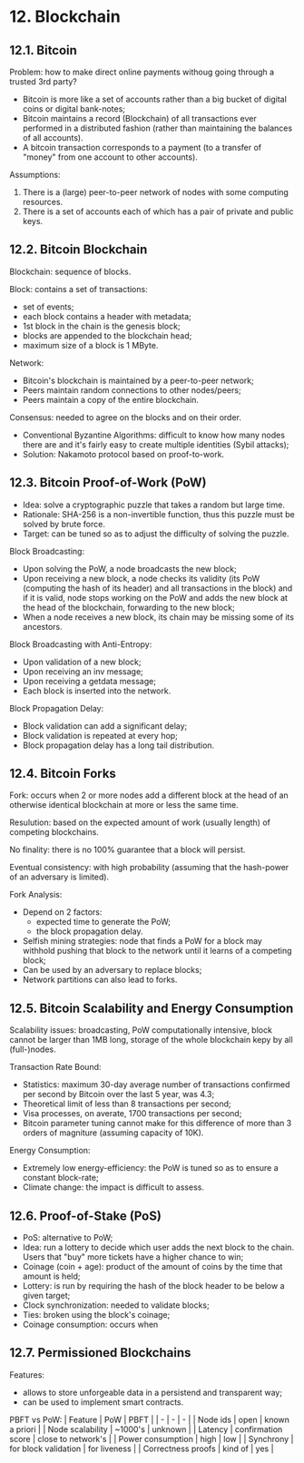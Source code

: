 # 12. Blockchain

## 12.1. Bitcoin

Problem: how to make direct online payments withoug going through a trusted 3rd party?
- Bitcoin is more like a set of accounts rather than a big bucket of digital coins or digital bank-notes;
- Bitcoin maintains a record (Blockchain) of all transactions ever performed in a distributed fashion (rather than maintaining the balances of all accounts).
- A bitcoin transaction corresponds to a payment (to a transfer of "money" from one account to other accounts).

Assumptions:
1. There is a (large) peer-to-peer network of nodes with some computing resources.
2. There is a set of accounts each of which has a pair of private and public keys.

## 12.2. Bitcoin Blockchain

Blockchain: sequence of blocks.

Block: contains a set of transactions:
- set of events;
- each block contains a header with metadata;
- 1st block in the chain is the genesis block;
- blocks are appended to the blockchain head;
- maximum size of a block is 1 MByte.

Network: 
- Bitcoin's blockchain is maintained by a peer-to-peer network;
- Peers maintain random connections to other nodes/peers;
- Peers maintain a copy of the entire blockchain.

Consensus: needed to agree on the blocks and on their order.
- Conventional Byzantine Algorithms: difficult to know how many nodes there are and it's fairly easy to create multiple identities (Sybil attacks);
- Solution: Nakamoto protocol based on proof-to-work.

## 12.3. Bitcoin Proof-of-Work (PoW)

- Idea: solve a cryptographic puzzle that takes a random but large time.
- Rationale: SHA-256 is a non-invertible function, thus this puzzle must be solved by brute force.
- Target: can be tuned so as to adjust the difficulty of solving the puzzle.

Block Broadcasting:
- Upon solving the PoW, a node broadcasts the new block;
- Upon receiving a new block, a node checks its validity (its PoW (computing the hash of its header) and all transactions in the block) and if it is valid, node stops working on the PoW and adds the new block at the head of the blockchain, forwarding to the new block;
- When a node receives a new block, its chain may be missing some of its ancestors.

Block Broadcasting with Anti-Entropy:
- Upon validation of a new block;
- Upon receiving an inv message;
- Upon receiving a getdata message;
- Each block is inserted into the network.  

Block Propagation Delay:
- Block validation can add a significant delay;
- Block validation is repeated at every hop;
- Block propagation delay has a long tail distribution.

## 12.4. Bitcoin Forks

Fork: occurs when 2 or more nodes add a different block at the head of an otherwise identical blockchain at more or less the same time.

Resulution: based on the expected amount of work (usually length) of competing blockchains.

No finality: there is no 100% guarantee that a block will persist.

Eventual consistency: with high probability (assuming that the hash-power of an adversary is limited).

Fork Analysis:
- Depend on 2 factors:
  - expected time to generate the PoW;
  - the block propagation delay.
- Selfish mining strategies: node that finds a PoW for a block may withhold pushing that block to the network until it learns of a competing block;
- Can be used by an adversary to replace blocks;
- Network partitions can also lead to forks.

## 12.5. Bitcoin Scalability and Energy Consumption

Scalability issues: broadcasting, PoW computationally intensive, block cannot be larger than 1MB long, storage of the whole blockchain kepy by all (full-)nodes.

Transaction Rate Bound:
- Statistics: maximum 30-day average number of transactions confirmed per second by Bitcoin over the last 5 year, was 4.3;
- Theoretical limit of less than 8 transactions per second;
- Visa processes, on averate, 1700 transactions per second;
- Bitcoin parameter tuning cannot make for this difference of more than 3 orders of magniture (assuming capacity of 10K).

Energy Consumption:
- Extremely low energy-efficiency: the PoW is tuned so as to ensure a constant block-rate;
- Climate change: the impact is difficult to assess.

## 12.6. Proof-of-Stake (PoS)

- PoS: alternative to PoW;
- Idea: run a lottery to decide which user adds the next block to the chain. Users that "buy" more tickets have a higher chance to win;
- Coinage (coin + age): product of the amount of coins by the time that amount is held;
- Lottery: is run by requiring the hash of the block header to be below a given target;
- Clock synchronization: needed to validate blocks;
- Ties: broken using the block's coinage;
- Coinage consumption: occurs when 

## 12.7. Permissioned Blockchains

Features:
- allows to store unforgeable data in a persistend and transparent way;
- can be used to implement smart contracts.

PBFT vs PoW:
| Feature | PoW | PBFT |
| - | - | - |
| Node ids | open | known a priori |
| Node scalability | ~1000's | unknown |
| Latency | confirmation score | close to network's |
| Power consumption | high | low |
| Synchrony | for block validation | for liveness |
| Correctness proofs | kind of | yes |